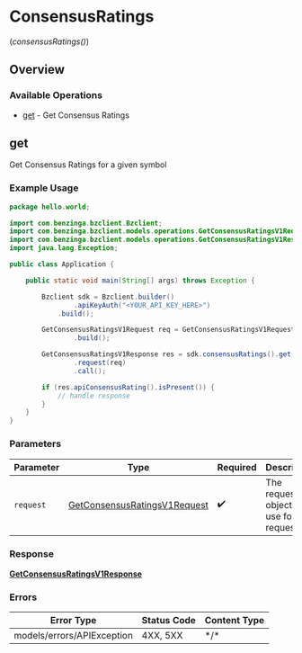 # ConsensusRatings
(*consensusRatings()*)

## Overview

### Available Operations

* [get](#get) - Get Consensus Ratings

## get

Get Consensus Ratings for a given symbol

### Example Usage

```java
package hello.world;

import com.benzinga.bzclient.Bzclient;
import com.benzinga.bzclient.models.operations.GetConsensusRatingsV1Request;
import com.benzinga.bzclient.models.operations.GetConsensusRatingsV1Response;
import java.lang.Exception;

public class Application {

    public static void main(String[] args) throws Exception {

        Bzclient sdk = Bzclient.builder()
                .apiKeyAuth("<YOUR_API_KEY_HERE>")
            .build();

        GetConsensusRatingsV1Request req = GetConsensusRatingsV1Request.builder()
                .build();

        GetConsensusRatingsV1Response res = sdk.consensusRatings().get()
                .request(req)
                .call();

        if (res.apiConsensusRating().isPresent()) {
            // handle response
        }
    }
}
```

### Parameters

| Parameter                                                                               | Type                                                                                    | Required                                                                                | Description                                                                             |
| --------------------------------------------------------------------------------------- | --------------------------------------------------------------------------------------- | --------------------------------------------------------------------------------------- | --------------------------------------------------------------------------------------- |
| `request`                                                                               | [GetConsensusRatingsV1Request](../../models/operations/GetConsensusRatingsV1Request.md) | :heavy_check_mark:                                                                      | The request object to use for the request.                                              |

### Response

**[GetConsensusRatingsV1Response](../../models/operations/GetConsensusRatingsV1Response.md)**

### Errors

| Error Type                 | Status Code                | Content Type               |
| -------------------------- | -------------------------- | -------------------------- |
| models/errors/APIException | 4XX, 5XX                   | \*/\*                      |
